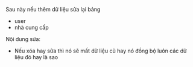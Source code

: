 Sau này nếu thêm dữ liệu sửa lại bảng 
- user
- nhà cung cấp

Nội dung sửa: 
- Nếu xóa hay sửa thì nó sẽ mất dữ liệu cũ hay nó đồng bộ luôn các dữ liệu đó hay là sao
